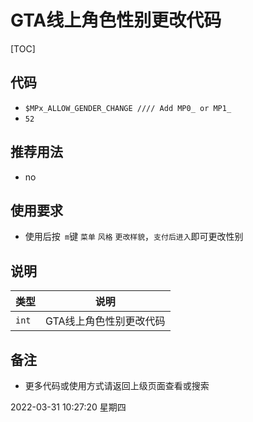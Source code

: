 # GTA线上角色性别更改代码

[TOC]
    
## 代码

- `$MPx_ALLOW_GENDER_CHANGE //// Add MP0_ or MP1_` 
- `52`

## 推荐用法
- no

## 使用要求
- 使用后按` m`键 `菜单` `风格` `更改样貌`，`支付后进入`即可更改性别


## 说明 

|类型|说明|
|:-----|-----                           |
|`int`  |GTA线上角色性别更改代码 |

## 备注

- 更多代码或使用方式请返回上级页面查看或搜索

2022-03-31 10:27:20 星期四




